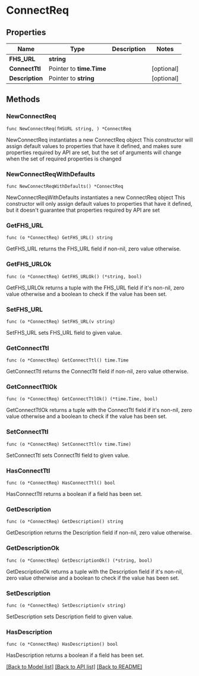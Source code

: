 # ConnectReq

## Properties

Name | Type | Description | Notes
------------ | ------------- | ------------- | -------------
**FHS_URL** | **string** |  | 
**ConnectTtl** | Pointer to **time.Time** |  | [optional] 
**Description** | Pointer to **string** |  | [optional] 

## Methods

### NewConnectReq

`func NewConnectReq(fHSURL string, ) *ConnectReq`

NewConnectReq instantiates a new ConnectReq object
This constructor will assign default values to properties that have it defined,
and makes sure properties required by API are set, but the set of arguments
will change when the set of required properties is changed

### NewConnectReqWithDefaults

`func NewConnectReqWithDefaults() *ConnectReq`

NewConnectReqWithDefaults instantiates a new ConnectReq object
This constructor will only assign default values to properties that have it defined,
but it doesn't guarantee that properties required by API are set

### GetFHS_URL

`func (o *ConnectReq) GetFHS_URL() string`

GetFHS_URL returns the FHS_URL field if non-nil, zero value otherwise.

### GetFHS_URLOk

`func (o *ConnectReq) GetFHS_URLOk() (*string, bool)`

GetFHS_URLOk returns a tuple with the FHS_URL field if it's non-nil, zero value otherwise
and a boolean to check if the value has been set.

### SetFHS_URL

`func (o *ConnectReq) SetFHS_URL(v string)`

SetFHS_URL sets FHS_URL field to given value.


### GetConnectTtl

`func (o *ConnectReq) GetConnectTtl() time.Time`

GetConnectTtl returns the ConnectTtl field if non-nil, zero value otherwise.

### GetConnectTtlOk

`func (o *ConnectReq) GetConnectTtlOk() (*time.Time, bool)`

GetConnectTtlOk returns a tuple with the ConnectTtl field if it's non-nil, zero value otherwise
and a boolean to check if the value has been set.

### SetConnectTtl

`func (o *ConnectReq) SetConnectTtl(v time.Time)`

SetConnectTtl sets ConnectTtl field to given value.

### HasConnectTtl

`func (o *ConnectReq) HasConnectTtl() bool`

HasConnectTtl returns a boolean if a field has been set.

### GetDescription

`func (o *ConnectReq) GetDescription() string`

GetDescription returns the Description field if non-nil, zero value otherwise.

### GetDescriptionOk

`func (o *ConnectReq) GetDescriptionOk() (*string, bool)`

GetDescriptionOk returns a tuple with the Description field if it's non-nil, zero value otherwise
and a boolean to check if the value has been set.

### SetDescription

`func (o *ConnectReq) SetDescription(v string)`

SetDescription sets Description field to given value.

### HasDescription

`func (o *ConnectReq) HasDescription() bool`

HasDescription returns a boolean if a field has been set.


[[Back to Model list]](../README.md#documentation-for-models) [[Back to API list]](../README.md#documentation-for-api-endpoints) [[Back to README]](../README.md)


